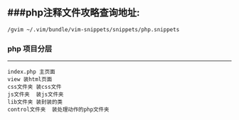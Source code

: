 
###php注释文件攻略查询地址:
----------------------------
```
/gvim ~/.vim/bundle/vim-snippets/snippets/php.snippets

```
### php 项目分层
----------------------------
```
index.php 主页面
view 装html页面
css文件夹 装css文件
js文件夹  装js文件夹
lib文件夹 装封装的类
control文件夹  装处理动作的php文件夹
```
### 
